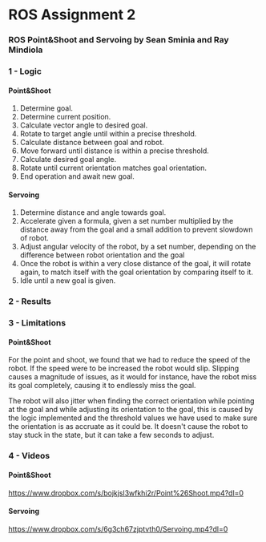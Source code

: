 # ROS Assignment 2
### ROS Point&Shoot and Servoing by Sean Sminia and Ray Mindiola



### 1 - Logic

#### Point&Shoot
1. Determine goal.
2. Determine current position.
3. Calculate vector angle to desired goal.
4. Rotate to target angle until within a precise threshold.
5. Calculate distance between goal and robot.
6. Move forward until distance is within a precise threshold.
7. Calculate desired goal angle.
8. Rotate until current orientation matches goal orientation.
9. End operation and await new goal.

#### Servoing
1. Determine distance and angle towards goal.
2. Accelerate given a formula, given a set number multiplied by the distance away from the goal and a small addition to prevent slowdown of robot.
3. Adjust angular velocity of the robot, by a set number, depending on the difference between robot orientation and the goal
4. Once the robot is within a very close distance of the goal, it will rotate again, to match itself with the goal orientation by comparing itself to it. 
5. Idle until a new goal is given.

### 2 - Results

 
### 3 - Limitations

#### Point&Shoot
For the point and shoot, we found that we had to reduce the speed of the robot. If the speed were to be increased the robot would slip. Slipping causes a magnitude of issues, as it would for instance, have the robot miss its goal completely, causing it to endlessly miss the goal. 

The robot will also jitter when finding the correct orientation while pointing at the goal and while adjusting its orientation to the goal, this is caused by the logic implemented and the threshold values we have used to make sure the orientation is as accruate as it could be. It doesn't cause the robot to stay stuck in the state, but it can take a few seconds to adjust. 

### 4 - Videos

#### Point&Shoot
https://www.dropbox.com/s/bojkjsl3wfkhi2r/Point%26Shoot.mp4?dl=0

#### Servoing
https://www.dropbox.com/s/6g3ch67zjptvth0/Servoing.mp4?dl=0
